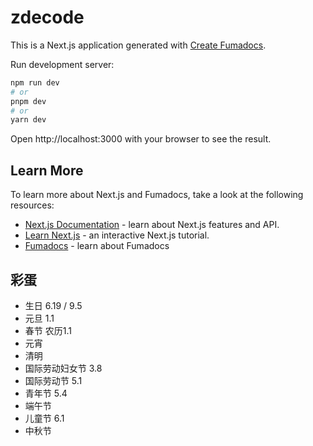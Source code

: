 # zdecode

This is a Next.js application generated with
[Create Fumadocs](https://github.com/fuma-nama/fumadocs).

Run development server:

```bash
npm run dev
# or
pnpm dev
# or
yarn dev
```

Open http://localhost:3000 with your browser to see the result.

## Learn More

To learn more about Next.js and Fumadocs, take a look at the following
resources:

- [Next.js Documentation](https://nextjs.org/docs) - learn about Next.js
  features and API.
- [Learn Next.js](https://nextjs.org/learn) - an interactive Next.js tutorial.
- [Fumadocs](https://fumadocs.vercel.app) - learn about Fumadocs

## 彩蛋

- 生日 6.19 / 9.5
- 元旦 1.1
- 春节 农历1.1
- 元宵
- 清明
- 国际劳动妇女节 3.8
- 国际劳动节 5.1
- 青年节 5.4
- 端午节
- 儿童节 6.1
- 中秋节
